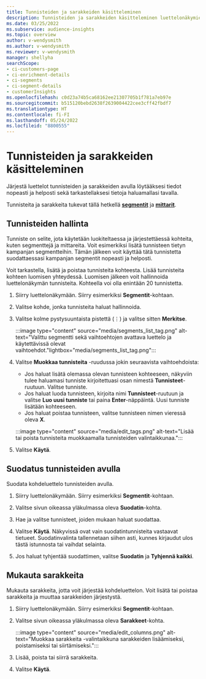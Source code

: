 ```yaml
---
title: Tunnisteiden ja sarakkeiden käsitteleminen
description: Tunnisteiden ja sarakkeiden käsitteleminen luettelonäkymien järjestämiseksi
ms.date: 03/25/2022
ms.subservice: audience-insights
ms.topic: overview
author: v-wendysmith
ms.author: v-wendysmith
ms.reviewer: v-wendysmith
manager: shellyha
searchScope:
- ci-customers-page
- ci-enrichment-details
- ci-segments
- ci-segment-details
- customerInsights
ms.openlocfilehash: c0d23a74b5ca68162ee21307705b1f781a7eb97e
ms.sourcegitcommit: b515120bebd2638f2639004422cee3cff42fbdf7
ms.translationtype: HT
ms.contentlocale: fi-FI
ms.lasthandoff: 05/24/2022
ms.locfileid: "8800555"
---
```

# <a name="work-with-tags-and-columns"></a>Tunnisteiden ja sarakkeiden käsitteleminen

Järjestä luettelot tunnisteiden ja sarakkeiden avulla löytääksesi tiedot nopeasti ja helposti sekä tarkastellaksesi tietoja haluamallasi tavalla.

Tunnisteita ja sarakkeita tukevat tällä hetkellä **[segmentit](segments.md)** ja **[mittarit](measures.md)**.

## <a name="manage-tags"></a>Tunnisteiden hallinta

Tunniste on selite, jota käytetään luokiteltaessa ja järjestettäessä kohteita, kuten segmenttejä ja mittareita. Voit esimerkiksi lisätä tunnisteen tietyn kampanjan segmentteihin. Tämän jälkeen voit käyttää tätä tunnistetta suodattaessasi kampanjan segmentit nopeasti ja helposti.

Voit tarkastella, lisätä ja poistaa tunnisteita kohteesta. Lisää tunnisteita kohteen luomisen yhteydessä. Luomisen jälkeen voit hallinnoida luettelonäkymän tunnisteita. Kohteella voi olla enintään 20 tunnistetta.

1. Siirry luettelonäkymään. Siirry esimerkiksi **Segmentit**-kohtaan.

1. Valitse kohde, jonka tunnisteita haluat hallinnoida.

1. Valitse kolme pystysuuntaista pistettä (&vellip;) ja valitse sitten **Merkitse**.

   :::image type="content" source="media/segments_list_tag.png" alt-text="Valittu segmentti sekä vaihtoehtojen avattava luettelo ja käytettävissä olevat vaihtoehdot."lightbox="media/segments_list_tag.png":::

1. Valitse **Muokkaa tunnisteita** -ruudussa jokin seuraavista vaihtoehdoista:

   - Jos haluat lisätä olemassa olevan tunnisteen kohteeseen, näkyviin tulee haluamasi tunniste kirjoitettuasi osan nimestä **Tunnisteet**-ruutuun. Valitse tunniste.
   - Jos haluat luoda tunnisteen, kirjoita nimi **Tunnisteet**-ruutuun ja valitse **Luo uusi tunniste** tai paina **Enter**-näppäintä. Uusi tunniste lisätään kohteeseen.
   - Jos haluat poistaa tunnisteen, valitse tunnisteen nimen vieressä oleva **X**.

   :::image type="content" source="media/edit_tags.png" alt-text="Lisää tai poista tunnisteita muokkaamalla tunnisteiden valintaikkunaa.":::

1. Valitse **Käytä**.

## <a name="filter-on-tags"></a>Suodatus tunnisteiden avulla

Suodata kohdeluettelo tunnisteiden avulla.

1. Siirry luettelonäkymään. Siirry esimerkiksi **Segmentit**-kohtaan.

1. Valitse sivun oikeassa yläkulmassa oleva **Suodatin**-kohta.

1. Hae ja valitse tunnisteet, joiden mukaan haluat suodattaa.

1. Valitse **Käytä**. Näkyvissä ovat vain suodatintunnisteita vastaavat tietueet. Suodatinvalinta tallennetaan siihen asti, kunnes kirjaudut ulos tästä istunnosta tai vaihdat selainta.

1. Jos haluat tyhjentää suodattimen, valitse **Suodatin** ja **Tyhjennä kaikki**.

## <a name="customize-columns"></a>Mukauta sarakkeita

Mukauta sarakkeita, jotta voit järjestää kohdeluettelon. Voit lisätä tai poistaa sarakkeita ja muuttaa sarakkeiden järjestystä.

1. Siirry luettelonäkymään. Siirry esimerkiksi **Segmentit**-kohtaan.

1. Valitse sivun oikeassa yläkulmassa oleva **Sarakkeet**-kohta.

   :::image type="content" source="media/edit_columns.png" alt-text="Muokkaa sarakkeita -valintaikkuna sarakkeiden lisäämiseksi, poistamiseksi tai siirtämiseksi.":::

1. Lisää, poista tai siirrä sarakkeita.

1. Valitse **Käytä**.
